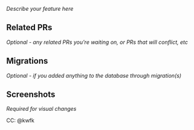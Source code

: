 _Describe your feature here_

## Related PRs

_Optional - any related PRs you're waiting on, or PRs that will conflict, etc_

## Migrations

_Optional - if you added anything to the database through migration(s)_

## Screenshots

_Required for visual changes_

CC: @kwfk
